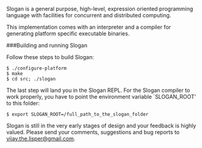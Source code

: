 Slogan is a general purpose, high-level, expression oriented programming language with
facilities for concurrent and distributed computing.

This implementation comes with an interpreter and a compiler for generating platform 
specific executable binaries.

###Building and running Slogan

Follow these steps to build Slogan:

    $ ./configure-platform
    $ make
    $ cd src; ./slogan

The last step will land you in the Slogan REPL.
For the Slogan compiler to work properly, you have to point the environment variable 
`SLOGAN_ROOT' to this folder:

    $ export SLOGAN_ROOT=/full_path_to_the_slogan_folder

Slogan is still in the very early stages of design and your feedback is highly valued.
Please send your comments, suggestions and bug reports to vijay.the.lisper@gmail.com.
